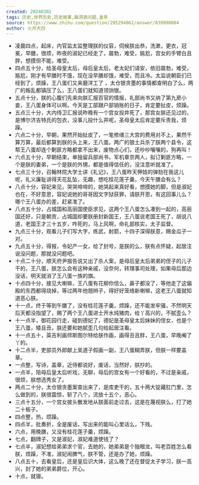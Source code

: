 ```yaml
---
created: 20240302
tags: 历史,世界历史,历史故事,脑洞类问题,皇帝
source: https://www.zhihu.com/question/295294861/answer/839990804
author: 火月犬四
---
```


- 凌晨四点，起床，内官监太监整理朕的仪容，伺候朕出恭，洗漱，更衣，冠冕，早膳，很烦，昨夜的淑妃已经走了，晨勃，难受，尴尬，宫女的手臂白且胖，想摸但不能，难受。
- 四点五十分，给圣母皇太后，母后皇太后，老太妃们请安，依旧晨勃，难受，尴尬，刚才有早膳时不饿，现在没早膳却饿，难受，而且冷。太监说朝臣们已经到了，烦躁，王八蛋们又来磨洋工了 ，太仓银贪墨的事情都查明白了么，两广的叛乱都镇压了么，王八蛋们就知道领饷银。
- 五点十分，朕的心腹们先来向朕汇报百官的情报，礼部尚书又纳了第九房小妾，王八蛋身体可以啊。今天是工部跟户部销账的日子，肯定要扯皮，烦躁。
- 五点三十分，大内侍卫汇报说昨晚有一个宫女投井死了，那宫女朕还见过的，是博尔济吉特氏的包衣，没事儿投什么井呢，圣母皇太后肯定要斥责我，烦躁。
- 六点二十分，早朝，果然开始扯皮了，一笔修缮三大宫的费用对不上，果然千算万算，最后都算到朕的头上来，王八蛋。两广的狼土兵杀了朕两个县令，这帮王八蛋却连个剿匪方略都拿不出来，废物点心们，还吵吵嚷嚷的，狗再叫！
- 六点五十分，早朝结束，单独留兵部尚书，军机章京两人，拟订剿匪方略，一个是朕的妻弟，一个是朕的外甥，都是值得信任的，没注意听就准了。
- 七点三十分，召翰林院大学士讲《礼记》，王八蛋昨天狎妓的弹劾在我这儿呢，礼义廉耻讲得天花乱坠，无趣，想吃桂花莲子羹，今天午膳会有么？
- 八点十分，容妃来见，哭哭啼啼的，她哭起来真好看，想摸她的脚，但是淑妃也在，不好意思，容妃说她的哥哥因文字狱获罪，请朕开恩，有这回事儿么？哪个王八蛋办的差，赶紧准了。
- 八点五十分，占城国和高丽国使臣求见，这两个王八蛋怎么凑到一起的，高丽国还好，只是朝贡，占城国却要朕册封新国王，王八蛋说老国王死了，胡说八道，老国王才三十五岁，咋死的，马上风啊，命礼部核实，太子监督。
- 九点三十分，观看儿子们写大字，练武，射箭，十四子深得朕意，赐金瓜子一对。
- 九点五十分，得报，令妃产一女，给了封号，是朕的么，朕有点怀疑，起居注说没问题，那就没问题吧。
- 十点二十分，顺天府尹报告说又出了杀人案，是母后皇太后弟弟的侄子的儿子干的，王八蛋，朕怎么会有这种亲戚，没奈何，转理事司处理，如果母后那边没话，明天就消了王八蛋一族的旗。
- 十点四十分，接见大喇嘛，王八蛋有花柳你信么，鼻子都没了，等他走了这偏殿的东西都得烧掉，等过两年他翘辫子，得好好笼络新喇嘛，这老王八蛋就知道恶心朕。
- 十一点，终于等到午膳了，没有桂花莲子羹，烦躁，还不能发牢骚，不然明天后天都没指望了，赐了两个王八蛋进士开水炖猪肉，给丫高兴的，不腻歪么？
- 十一点半，御花园行走，碰到德妃了，德妃是圣母皇太后妹妹的侄女，也是个王八蛋，矮且丑，朕还要和她腻歪几句给起居注看。
- 十一点五十，英吉利画师斯图尔特给朕作画，画得丑且胖，王八蛋，早晚阉了丫的。
- 十二点半，吏部员外郎献上吴道子假画一副，王八蛋糊弄朕，但朕一样要盖章。
- 一点整，写诗，盖章，近侍都说好，废话，当然好，朕抄的。
- 一点半，陪母后皇太后听戏，无聊，母后的宫女有一个好看的，不过是亲戚，很烦，朕想选秀女了。
- 两点二十分，太仓银贪墨案查出来了，是库吏干的，五十两大锭藏肛门里，怎么做到的，朕很震惊，斩了八个，流放十五个，恶心。
- 三点十五分，一个宫女披头散发地从朕面前走过去，这是在蔑视朕么，打了她二十板子。
- 四点整，热，烦躁。
- 四点半，批奏折，全是废话，写出来的能叫心里话么，下贱。
- 六点，用晚膳，又没有桂花莲子羹，烦躁。
- 七点，翻牌子，又是淑妃，淑妃难道使钱了？
- 七点半，淑妃想给弟弟求个官，去她的，她弟弟是个独眼龙，叫老百姓怎么看朕，烦躁，不准，淑妃闹脾气，朕不管，还是办了她，烦躁。
- 八点五十，去看皇后，还是皇后识大体，这么晚了还在督促太子学习，朕一高兴，封了她的弟弟爵位，开心。
- 十点，就寝。